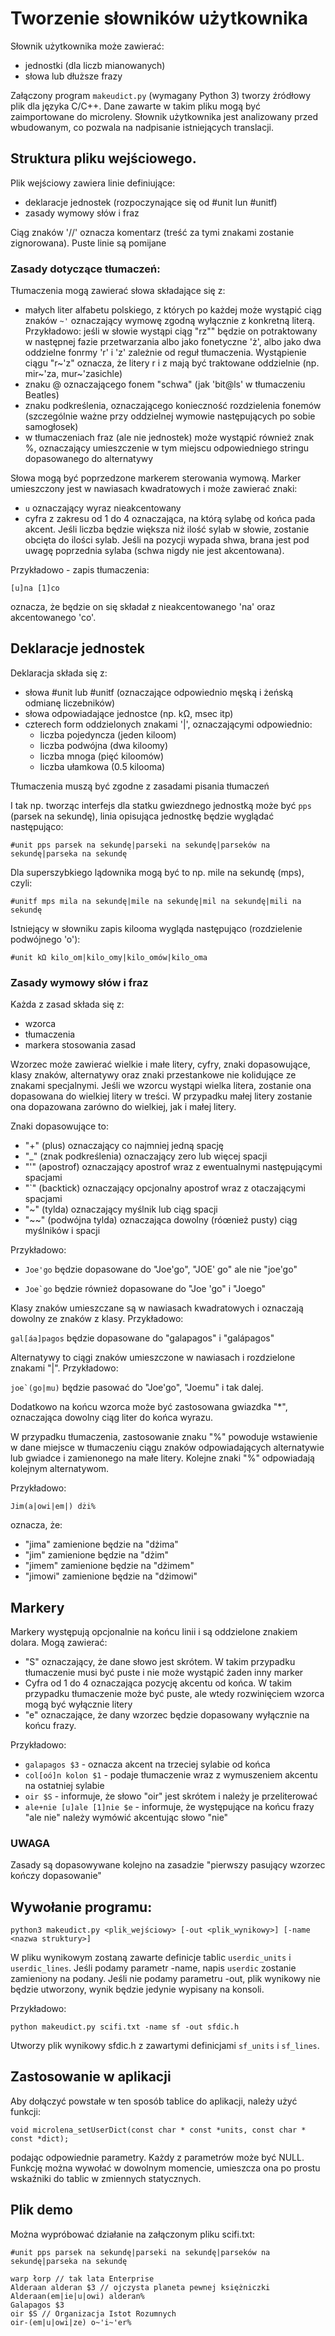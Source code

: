 # Tworzenie słowników użytkownika

Słownik użytkownika może zawierać:
* jednostki (dla liczb mianowanych)
* słowa lub dłuższe frazy

Załączony program ```makeudict.py``` (wymagany Python 3) tworzy źródłowy
plik dla języka C/C++. Dane zawarte w takim pliku mogą być zaimportowane
do microleny. Słownik użytkownika jest analizowany przed wbudowanym,
co pozwala na nadpisanie istniejących translacji.

## Struktura pliku wejściowego.

Plik wejściowy zawiera linie definiujące:
* deklaracje jednostek (rozpoczynające się od #unit lun #unitf)
* zasady wymowy słów i fraz


Ciąg znaków '//' oznacza komentarz (treść za tymi znakami zostanie zignorowana).
Puste linie są pomijane

### Zasady dotyczące tłumaczeń:

Tłumaczenia mogą zawierać słowa składające się z:

* małych liter alfabetu polskiego, z których po każdej może wystąpić
ciąg znaków ```~'``` oznaczający wymowę zgodną wyłącznie z konkretną
literą. Przykładowo: jeśli w słowie wystąpi ciąg "rz"" będzie on
potraktowany w następnej fazie przetwarzania albo jako fonetyczne 'ż',
albo jako dwa oddzielne fonrmy 'r' i 'z' zależnie od reguł tłumaczenia.
Wystąpienie ciągu "r~'z" oznacza, że litery r i z mają być traktowane
oddzielnie (np. mir~'za, mur~'zasichle)
* znaku @ oznaczającego fonem "schwa" (jak 'bit@ls' w tłumaczeniu Beatles)
* znaku podkreślenia, oznaczającego konieczność rozdzielenia fonemów
(szczególnie ważne przy oddzielnej wymowie następujących po sobie samogłosek)
* w tłumaczeniach fraz (ale nie jednostek) może wystąpić również znak %, oznaczający
umieszczenie w tym miejscu odpowiedniego stringu dopasowanego do alternatywy

Słowa mogą być poprzedzone markerem sterowania wymową. Marker umieszczony jest
w nawiasach kwadratowych i może zawierać znaki:
* ```u``` oznaczający wyraz nieakcentowany
* cyfra z zakresu od 1 do 4 oznaczająca, na którą sylabę od końca pada akcent.
Jeśli liczba będzie większa niż ilość sylab w słowie, zostanie obcięta do ilości sylab.
Jeśli na pozycji wypada shwa, brana jest pod uwagę poprzednia sylaba (schwa nigdy
nie jest akcentowana).

Przykładowo - zapis tłumaczenia:

```
[u]na [1]co
```
oznacza, że będzie on się składał z nieakcentowanego 'na' oraz akcentowanego 'co'.

## Deklaracje jednostek

Deklaracja składa się z:
* słowa #unit lub #unitf (oznaczające odpowiednio męską i żeńską odmianę liczebników)
* słowa odpowiadające jednostce (np. kΩ, msec itp)
* czterech form oddzielonych znakami '|', oznaczającymi odpowiednio:
  * liczba pojedyncza (jeden kiloom)
  * liczba podwójna (dwa kiloomy)
  * liczba mnoga (pięć kiloomów)
  * liczba ułamkowa (0.5 kilooma)

Tłumaczenia muszą być zgodne z zasadami pisania tłumaczeń

I tak np. tworząc interfejs dla statku gwiezdnego jednostką może być ```pps``` (parsek na sekundę),
linia opisująca jednostkę będzie wyglądać następująco:

```
#unit pps parsek na sekundę|parseki na sekundę|parseków na sekundę|parseka na sekundę
```

Dla superszybkiego lądownika mogą być to np. mile na sekundę (mps), czyli:

```
#unitf mps mila na sekundę|mile na sekundę|mil na sekundę|mili na sekundę
```

Istniejący w słowniku zapis kilooma wygląda następująco (rozdzielenie podwójnego 'o'):

```
#unit kΩ kilo_om|kilo_omy|kilo_omów|kilo_oma
```

### Zasady wymowy słów i fraz

Każda z zasad składa się z:

* wzorca
* tłumaczenia
* markera stosowania zasad

Wzorzec może zawierać wielkie i małe litery, cyfry, znaki dopasowujące,
klasy znaków, alternatywy oraz znaki przestankowe nie kolidujące ze znakami specjalnymi.
Jeśli we wzorcu wystąpi wielka litera, zostanie ona dopasowana do wielkiej
litery w treści. W przypadku małej litery zostanie ona dopazowana zarówno do wielkiej,
jak i małej litery.

Znaki dopasowujące to:

* "+" (plus) oznaczający co najmniej jedną spację
* "_" (znak podkreślenia) oznaczający zero lub więcej spacji
* "'" (apostrof) oznaczający apostrof wraz z ewentualnymi następującymi spacjami
* "`" (backtick) oznaczający opcjonalny apostrof wraz z otaczającymi spacjami
* "~" (tylda) oznaczający myślnik lub ciąg spacji
* "~~" (podwójna tylda) oznaczająca dowolny (róœnież pusty) ciąg myślników i spacji

Przykładowo:

* ```Joe'go``` będzie dopasowane do "Joe'go", "JOE' go" ale nie "joe'go"

* ```Joe`go``` będzie również dopasowane do "Joe 'go" i "Joego"

Klasy znaków umieszczane są w nawiasach kwadratowych i oznaczają dowolny
ze znaków z klasy. Przykładowo:

```gal[áa]pagos``` będzie dopasowane do "galapagos" i "galápagos"

Alternatywy to ciągi znaków umieszczone w nawiasach i rozdzielone znakami "|".
Przykładowo:

```joe`(go|mu)``` będzie pasować do "Joe'go", "Joemu" i tak dalej.

Dodatkowo na końcu wzorca może być zastosowana gwiazdka "*", oznaczająca
dowolny ciąg liter do końca wyrazu.

W przypadku tłumaczenia, zastosowanie znaku "%" powoduje wstawienie w
dane miejsce w tłumaczeniu ciągu znaków odpowiadających alternatywie
lub gwiadce i zamienonego na małe litery. Kolejne znaki "%" odpowiadają
kolejnym alternatywom.

Przykładowo:

```Jim(a|owi|em|) dżi% ```

oznacza, że:
* "jima" zamienione będzie na "dżima"
* "jim" zamienione będzie na "dżim"
* "jimem" zamienione będzie na "dżimem"
* "jimowi" zamienione będzie na "dżimowi"


## Markery

Markery występują opcjonalnie na końcu linii i są oddzielone znakiem dolara.
Mogą zawierać:

* "S" oznaczający, że dane słowo jest skrótem. W takim przypadku
tłumaczenie musi być puste i nie może wystąpić żaden inny marker
* Cyfra od 1 do 4 oznaczająca pozycję akcentu od końca. W takim przypadku
tłumaczenie może być puste, ale wtedy rozwinięciem wzorca mogą być wyłącznie litery
* "e" oznaczające, że dany wzorzec będzie dopasowany wyłącznie na końcu frazy.

Przykładowo:

* ```galapagos $3``` - oznacza akcent na trzeciej sylabie od końca
* ```col[oó]n kolon $1``` - podaje tłumaczenie wraz z wymuszeniem akcentu na ostatniej sylabie
* ```oir $S``` - informuje, że słowo "oir" jest skrótem i należy je przeliterować
* ```ale+nie [u]ale [1]nie $e``` - informuje, że występujące na końcu frazy "ale nie" należy wymówić akcentując słowo "nie"

### UWAGA

Zasady są dopasowywane kolejno na zasadzie "pierwszy pasujący wzorzec kończy dopasowanie"

## Wywołanie programu:

```python3 makeudict.py <plik_wejściowy> [-out <plik_wynikowy>] [-name <nazwa struktury>]```

W pliku wynikowym zostaną zawarte definicje tablic ```userdic_units``` i ```userdic_lines```.
Jeśli podamy parametr -name, napis ```userdic``` zostanie zamieniony na podany.
Jeśli nie podamy parametru -out, plik wynikowy nie będzie utworzony, wynik
będzie jedynie wypisany na konsoli.

Przykładowo:

```python makeudict.py scifi.txt -name sf -out sfdic.h```

Utworzy plik wynikowy sfdic.h z zawartymi definicjami ```sf_units``` i ```sf_lines```.

## Zastosowanie w aplikacji

Aby dołączyć powstałe w ten sposób tablice do aplikacji, należy użyć funkcji:

```void microlena_setUserDict(const char * const *units, const char * const *dict);```

podając odpowiednie parametry. Każdy z parametrów może być NULL. Funkcję można wywołać
w dowolnym momencie, umieszcza ona po prostu wskaźniki do tablic w zmiennych statycznych.

## Plik demo

Można wypróbować działanie na załączonym pliku scifi.txt:

```
#unit pps parsek na sekundę|parseki na sekundę|parseków na sekundę|parseka na sekundę

warp łorp // tak lata Enterprise
Alderaan alderan $3 // ojczysta planeta pewnej księżniczki
Alderaan(em|ie|u|owi) alderan%
Galapagos $3
oir $S // Organizacja Istot Rozumnych
oir-(em|u|owi|ze) o~'i~'er%
```
